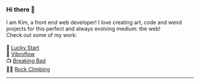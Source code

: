 ### Hi there 👋 
I am Kim, a front end web developer! I love creating art, code and weird projects for this perfect and always evolving medium: the web! <br>
Check out some of my work:<br>
 <br>
🍚 [Lucky Start](https://luckystart.netlify.app/lunch) <br>
🔋 [Vibroflow](https://vibroflow-gallery.vercel.app) <br>
📺 [Breaking Bad](https://ilovebreakingbad.netlify.app) <br>
🧗‍♀️ [Rock Climbing](https://rock-climbing.netlify.app) <br>


----
